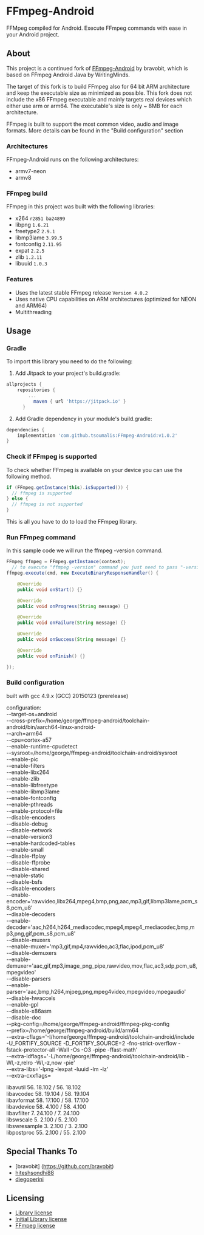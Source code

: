# FFmpeg-Android

FFMpeg compiled for Android.
Execute FFmpeg commands with ease in your Android project.

## About
This project is a continued fork of [FFmpeg-Android](https://github.com/bravobit/FFmpeg-Android/) by bravobit, which is based on FFmpeg Android Java by WritingMinds.

The target of this fork is to build FFmpeg also for 64 bit ARM architecture and keep the executable size as minimized as possible. This fork does not include the x86 FFmpeg executable and mainly targets real devices which either use arm or arm64. The executable's size is only ~ 8MB for each architecture.

FFmpeg is built to support the most common video, audio and image formats. More details can be found in the "Build configuration" section

### Architectures
FFmpeg-Android runs on the following architectures:
- armv7-neon
- armv8

### FFmpeg build
FFmpeg in this project was built with the following libraries:
- x264 `r2851 ba24899`
- libpng `1.6.21`
- freetype2 `2.9.1`
- libmp3lame `3.99.5`
- fontconfig `2.11.95`
- expat `2.2.5`
- zlib `1.2.11`
- libuuid `1.0.3`

### Features
- Uses the latest stable FFmpeg release `Version 4.0.2`
- Uses native CPU capabilities on ARM architectures (optimized for NEON and ARM64)
- Multithreading

## Usage

### Gradle

To import this library you need to do the following:

1. Add Jitpack to your project's build.gradle:

```gradle
allprojects {
	repositories {
		...
	      maven { url 'https://jitpack.io' }
      }
```

2. Add Gradle dependency in your module's build.gradle:
```gradle
dependencies {
	implementation 'com.github.tsoumalis:FFmpeg-Android:v1.0.2'
}
```

### Check if FFmpeg is supported
To check whether FFmpeg is available on your device you can use the following method.
```java
if (FFmpeg.getInstance(this).isSupported()) {
  // ffmpeg is supported
} else {
  // ffmpeg is not supported
}
```
This is all you have to do to load the FFmpeg library.

### Run FFmpeg command
In this sample code we will run the ffmpeg -version command.
```java
FFmpeg ffmpeg = FFmpeg.getInstance(context);
  // to execute "ffmpeg -version" command you just need to pass "-version"
ffmpeg.execute(cmd, new ExecuteBinaryResponseHandler() {

    @Override
    public void onStart() {}

    @Override
    public void onProgress(String message) {}

    @Override
    public void onFailure(String message) {}

    @Override
    public void onSuccess(String message) {}

    @Override
    public void onFinish() {}

});
```
### Build configuration

built with gcc 4.9.x (GCC) 20150123 (prerelease)
      
configuration:<br>
      --target-os=android <br>
      --cross-prefix=/home/george/ffmpeg-android/toolchain-android/bin/aarch64-linux-android- <br>
      --arch=arm64 <br>
      --cpu=cortex-a57 <br>
      --enable-runtime-cpudetect <br>
      --sysroot=/home/george/ffmpeg-android/toolchain-android/sysroot <br>
      --enable-pic <br>
      --enable-filters <br>
      --enable-libx264 <br>
      --enable-zlib <br>
      --enable-libfreetype<br> 
      --enable-libmp3lame <br>
      --enable-fontconfig <br>
      --enable-pthreads <br>
      --enable-protocol=file<br> 
      --disable-encoders <br>
      --disable-debug <br>
      --disable-network <br>
      --enable-version3 <br>
      --enable-hardcoded-tables<br> 
      --enable-small <br>
      --disable-ffplay <br>
      --disable-ffprobe <br>
      --disable-shared <br>
      --enable-static <br>
      --disable-bsfs <br>
      --disable-encoders <br>
      --enable-encoder='rawvideo,libx264,mpeg4,bmp,png,aac,mp3,gif,libmp3lame,pcm_s8,pcm_u8' <br>
      --disable-decoders <br>
      --enable-decoder='aac,h264,h264_mediacodec,mpeg4,mpeg4_mediacodec,bmp,mp3,png,gif,pcm_s8,pcm_u8' <br>
      --disable-muxers <br>
      --enable-muxer='mp3,gif,mp4,rawvideo,ac3,flac,ipod,pcm_u8' <br>
      --disable-demuxers <br>
      --enable-demuxer='aac,gif,mp3,image_png_pipe,rawvideo,mov,flac,ac3,sdp,pcm_u8,mpegvideo' <br>
      --disable-parsers <br>
      --enable-parser='aac,bmp,h264,mjpeg,png,mpeg4video,mpegvideo,mpegaudio' <br>
      --disable-hwaccels <br>
      --enable-gpl <br>
      --disable-x86asm <br>
      --disable-doc <br>
      --pkg-config=/home/george/ffmpeg-android/ffmpeg-pkg-config <br>
      --prefix=/home/george/ffmpeg-android/build/arm64 <br>
      --extra-cflags='-I/home/george/ffmpeg-android/toolchain-android/include -U_FORTIFY_SOURCE -D_FORTIFY_SOURCE=2 -fno-strict-overflow -fstack-protector-all -Wall -Os -O3 -pipe -ffast-math' <br>
      --extra-ldflags='-L/home/george/ffmpeg-android/toolchain-android/lib -Wl,-z,relro -Wl,-z,now -pie' <br>
      --extra-libs='-lpng -lexpat -luuid -lm -lz' <br>
      --extra-cxxflags=<br>
      
      
libavutil      56. 18.102 / 56. 18.102<br>
libavcodec     58. 19.104 / 58. 19.104<br>
libavformat    58. 17.100 / 58. 17.100<br>
libavdevice    58.  4.100 / 58.  4.100<br>
libavfilter     7. 24.100 /  7. 24.100<br>
libswscale      5.  2.100 /  5.  2.100<br>
libswresample   3.  2.100 /  3.  2.100<br>
libpostproc    55.  2.100 / 55.  2.100<br>

## Special Thanks To
- [bravobit] (https://github.com/bravobit)
- [hiteshsondhi88](https://github.com/hiteshsondhi88)
- [diegoperini](https://github.com/diegoperini)

## Licensing
- [Library license](https://github.com/tsoumalis/FFmpeg-Android/blob/master/LICENSE)
- [Initial Library license](https://github.com/bravobit/FFmpeg-Android/blob/master/LICENSE)
- [FFmpeg license](https://www.ffmpeg.org/legal.html)
